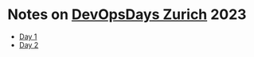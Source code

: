 # Notes on [DevOpsDays Zurich](https://www.devopsdays.ch/) 2023

- [Day 1](day1.md)
- [Day 2](day2.md)
